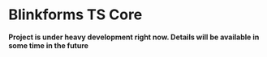 # Blinkforms TS Core

**Project is under heavy development right now. Details will be available in some time in the future**
